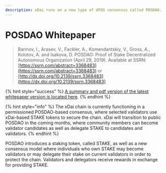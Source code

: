 ```yaml
---
description: xDai runs on a new type of dPOS consensus called POSDAO.
---
```


# POSDAO Whitepaper

> Barinov, I., Arasev, V., Fackler, A., Komendantskiy, V.,  Gross, A., Kolotov, A. and Isakova, D. POSDAO: Proof of Stake Decentralized Autonomous Organization \(April 29, 2019\). Available at SSRN: [https://ssrn.com/abstract=3368483](https://ssrn.com/abstract=3368483) or [http://dx.doi.org/10.2139/ssrn.3368483](https://dx.doi.org/10.2139/ssrn.3368483)

{% hint style="success" %}
[A summary and pdf version of the latest whitepaper version is located here](https://forum.poa.network/t/posdao-white-paper/2208). 
{% endhint %}

{% hint style="info" %}
The xDai chain is currently functioning in a permissioned POSDAO-based consensus, where selected validators use xDai-based STAKE tokens to secure the chain. xDai will transition to public POSDAO in the coming months, where community members can become validator candidates as well as delegate STAKE to candidates and validators. 
{% endhint %}

POSDAO introduces a staking token, called STAKE, as well as a new consensus model where individuals who own STAKE may become validators or may delegate their stake on current validators in order to protect the chain. Validators and delegators receive rewards in exchange for providing STAKE.

